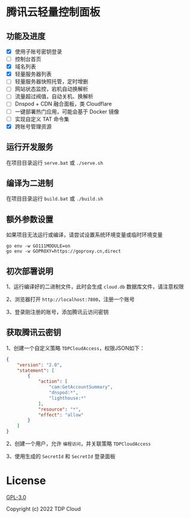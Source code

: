 # 腾讯云轻量控制面板

## 功能及进度

- [x] 使用子账号密钥登录
- [ ] 控制台首页
- [x] 域名列表
- [x] 轻量服务器列表
- [ ] 轻量服务器快照托管，定时增删
- [ ] 网站状态监控，宕机自动换解析
- [ ] 流量超过阀值，自动关机、换解析
- [ ] Dnspod + CDN 融合面板，类 Cloudflare
- [ ] 一键部署热门应用，可能会基于 Docker 镜像
- [ ] 实现自定义 TAT 命令集
- [x] 跨账号管理资源

## 运行开发服务

在项目目录运行  `serve.bat` 或 `./serve.sh`

## 编译为二进制

在项目目录运行  `build.bat` 或 `./build.sh`

## 额外参数设置

如果项目无法运行或编译，请尝试设置系统环境变量或临时环境变量
  
```shell
go env -w GO111MODULE=on
go env -w GOPROXY=https://goproxy.cn,direct
```

## 初次部署说明

1、运行编译好的二进制文件，此时会生成 `cloud.db` 数据库文件，请注意权限

2、浏览器打开 `http://localhost:7800`，注册一个账号

3、登录刚注册的账号，添加腾讯云访问密钥

## 获取腾讯云密钥

1、创建一个自定义策略 `TDPCloudAccess`，权限JSON如下：

```json
{
    "version": "2.0",
    "statement": [
        {
            "action": [
                "cam:GetAccountSummary",
                "dnspod:*",
                "lighthouse:*"
            ],
            "resource": "*",
            "effect": "allow"
        }
    ]
}
```

2、创建一个用户，允许 `编程访问`，并关联策略 `TDPCloudAccess`

3、使用生成的 `SecretId` 和 `SecretId` 登录面板

# License

[GPL-3.0](https://opensource.org/licenses/GPL-3.0)

Copyright (c) 2022 TDP Cloud

